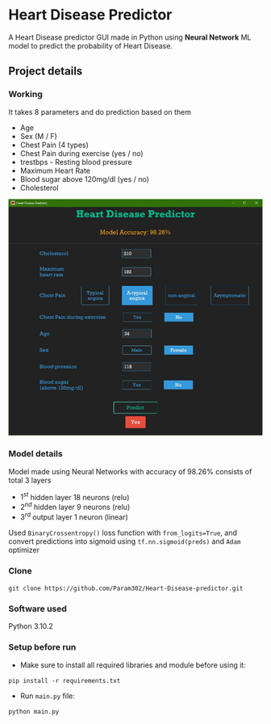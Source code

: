# Heart Disease Predictor
A Heart Disease predictor GUI made in Python using **Neural Network** ML model to predict the probability of Heart Disease.

## Project details

### Working
It takes $8$ parameters and do prediction based on them
- Age
- Sex (M / F)
- Chest Pain (4 types)
- Chest Pain during exercise (yes / no)
- trestbps - Resting blood pressure
- Maximum Heart Rate
- Blood sugar above 120mg/dl (yes / no)
- Cholesterol


![preview](./preview_2.0.jpg)

### Model details
Model made using Neural Networks with accuracy of $98.26\%$ consists of total 3 layers
- $1^{st}$ hidden layer $18$ neurons (relu)
- $2^{nd}$ hidden layer $9$ neurons (relu)
- $3^{rd}$ output layer $1$ neuron (linear)

Used `BinaryCrossentropy()` loss function with `from_logits=True`, and convert predictions into sigmoid using `tf.nn.sigmoid(preds)` and `Adam` optimizer


### Clone
```
git clone https://github.com/Param302/Heart-Disease-predictor.git
```

### Software used
Python 3.10.2



### Setup before run
- Make sure to install all required libraries and module before using it:

```
pip install -r requirements.txt
```
- Run `main.py` file:

```
python main.py
```

